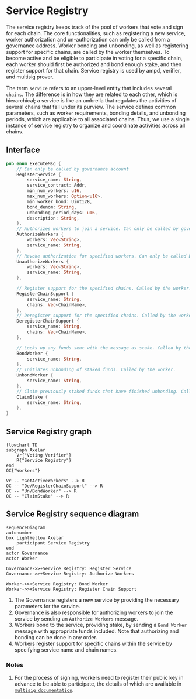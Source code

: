 # Service Registry

The service registry keeps track of the pool of workers that vote and sign for each chain.
The core functionalities, such as registering a new service, worker authorization and un-authorization can only be
called
from a governance address. Worker bonding and unbonding, as well as registering support for specific chains, are called
by the worker themselves.
To become active and be eligible to participate in voting for a specific chain,
each worker should first be authorized and bond enough stake, and then register support for that chain.
Service registry is used by ampd, verifier, and multisig prover.

The term `service` refers to an upper-level entity that includes several
`chains`. The difference is in how they are related to each other, which is
hierarchical; a service is like an umbrella that regulates the activities of
several chains that fall under its purview. The service defines common
parameters, such as worker requirements, bonding details, and unbonding periods, which are applicable to all associated
chains.
Thus, we use a single instance of service registry to organize and coordinate activities across all chains.

## Interface

```Rust
pub enum ExecuteMsg {
    // Can only be called by governance account
    RegisterService {
        service_name: String,
        service_contract: Addr,
        min_num_workers: u16,
        max_num_workers: Option<u16>,
        min_worker_bond: Uint128,
        bond_denom: String,
        unbonding_period_days: u16,
        description: String,
    },
    // Authorizes workers to join a service. Can only be called by governance account. Workers must still bond sufficient stake to participate.
    AuthorizeWorkers {
        workers: Vec<String>,
        service_name: String,
    },
    // Revoke authorization for specified workers. Can only be called by governance account. Workers bond remains unchanged
    UnauthorizeWorkers {
        workers: Vec<String>,
        service_name: String,
    },

    // Register support for the specified chains. Called by the worker.
    RegisterChainSupport {
        service_name: String,
        chains: Vec<ChainName>,
    },
    // Deregister support for the specified chains. Called by the worker.
    DeregisterChainSupport {
        service_name: String,
        chains: Vec<ChainName>,
    },

    // Locks up any funds sent with the message as stake. Called by the worker.
    BondWorker {
        service_name: String,
    },
    // Initiates unbonding of staked funds. Called by the worker.
    UnbondWorker {
        service_name: String,
    },
    // Claim previously staked funds that have finished unbonding. Called by the worker.
    ClaimStake {
        service_name: String,
    },
}

```

## Service Registry graph

```mermaid
flowchart TD
subgraph Axelar
    Vr{"Voting Verifier"}
    R{"Service Registry"}
end
OC{"Workers"}

Vr -- "GetActiveWorkers" --> R
OC -- "De/RegisterChainSupport" --> R
OC -- "Un/BondWorker" --> R
OC -- "ClaimStake" --> R
```

## Service Registry sequence diagram

```mermaid
sequenceDiagram
autonumber
box LightYellow Axelar
    participant Service Registry
end
actor Governance
actor Worker

Governance->>+Service Registry: Register Service
Governance->>+Service Registry: Authorize Workers

Worker->>+Service Registry: Bond Worker
Worker->>+Service Registry: Register Chain Support

```

1. The Governance registers a new service by providing the necessary parameters for the service.
2. Governance is also responsible for authorizing workers to join the service by sending an `Authorize Workers` message.
3. Workers bond to the service, providing stake, by sending a `Bond Worker` message with appropriate funds included.
   Note that authorizing and bonding can be done in any order.
4. Workers register support for specific chains within the service by specifying service name and chain names.

### Notes

1. For the process of signing, workers need to register their public key in advance to be able to participate,
   the details of which are available in [`multisig documentation`](multisig.md).
